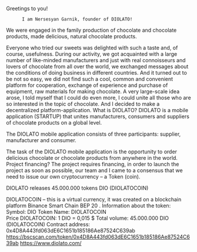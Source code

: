 Greetings to you!

          I am Nersesyan Garnik, founder of DIOLATO!
 We were engaged in the family production of chocolate and chocolate products, made delicious, natural chocolate products.

Everyone who tried our sweets was delighted with such a taste and, of course, usefulness. During our activity, we got acquainted with a large number of like-minded manufacturers and just with real connoisseurs and lovers of chocolate from all over the world, we exchanged messages about the conditions of doing business in different countries. And it turned out to be not so easy, we did not find such a cool, common and convenient platform for cooperation, exchange of experience and purchase of equipment, raw materials for making chocolate.
A very large-scale idea arose, I told myself that I could do even more, I could unite all those who are so interested in the topic of chocolate. And I decided to make a decentralized platform-application.
What is DIOLATO?
DIOLATO is a mobile application (STARTUP) that unites manufacturers, consumers and suppliers of chocolate products on a global level.

The DIOLATO mobile application consists of three participants: supplier, manufacturer and consumer.

The task of the DIOLATO mobile application
is the opportunity to order delicious chocolate or chocolate products from anywhere in the world.
Project financing?
The project requires financing, in order to launch the project as soon as possible, our team and I came to a consensus that we need to issue our own cryptocurrency – a Token (coin).

DIOLATO releases 45.000.000 tokens DIO (DIOLATOCOIN)  

DIOLATOCOIN – this is a virtual currency, it was created on a blockchain platform Binance Smart Chain BEP 20 .
Information about the token: 
 Symbol: DIO 
 Token Name: DIOLATOCOIN  
 Price DIOLATOCOIN: 1 DIO = 0,015 $
 Total volume: 45.000.000 DIO (DIOLATOCOIN)
 Contract address:   0x4D8A443fd063dE6C1651b185186Ae87524C639ab
 https://bscscan.com/token/0x4D8A443fd063dE6C1651b185186Ae87524C639ab
 https://www.diolato.com/
